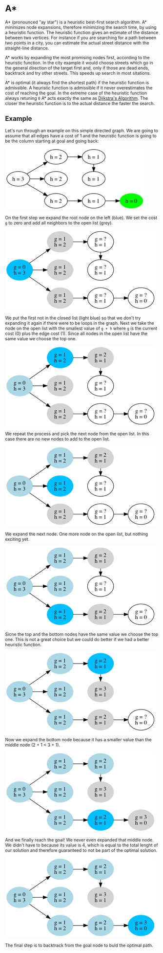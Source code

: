 # A*

A* (pronounced "ay star") is a heuristic best-first search algorithm. A* minimizes node expansions, therefore minimizing the search time, by using a heuristic function. The heuristic function gives an estimate of the distance between two vertices. For instance if you are searching for a path between two points in a city, you can estimate the actual street distance with the straight-line distance.

A* works by expanding the most promising nodes first, according to the heuristic function. In the city example it would choose streets which go in the general direction of the target first and, only if those are dead ends, backtrack and try other streets. This speeds up search in most sitations.

A* is optimal (it always find the shortest path) if the heuristic function is admissible. A heuristic function is admissible if it never overestimates the cost of reaching the goal. In the extreme case of the heuristic function always retuning `0` A* acts exactly the same as [Dijkstra's Algorithm](../Dijkstra). The closer the heuristic function is to the actual distance the faster the search.

## Example

Let's run through an example on this simple directed graph. We are going to assume that all edges have a cost of 1 and the heuristic function is going to be the column starting at goal and going back:

![Graph](Images/graph.png)

On the first step we expand the root node on the left (blue). We set the cost `g` to zero and add all neighbors to the open list (grey). 

![Step 1](Images/step1.png)

We put the first not in the closed list (light blue) so that we don't try expanding it again if there were to be loops in the graph. Next we take the node on the open list with the smallest value of `g + h` where `g` is the current cost (0) plus the edge cost (1). Since all nodes in the open list have the same value we choose the top one.

![Step 2](Images/step2.png)

We repeat the process and pick the next node from the open list. In this case there are no new nodes to add to the open list.

![Step 3](Images/step3.png)

We expand the next node. One more node on the open list, but nothing exciting yet.

![Step 4](Images/step4.png)

Sicne the top and the bottom nodes have the same value we choose the top one. This is not a great choice but we could do better if we had a better heuristic function.

![Step 5](Images/step5.png)

Now we expand the bottom node because it has a smaller value than the middle node (2 + 1 < 3 + 1).

![Step 6](Images/step6.png)

And we finally reach the goal! We never even expanded that middle node. We didn't have to because its value is 4, which is equal to the total lenght of our solution and therefore guaranteed to not be part of the optimal solution.

![Step 7](Images/step7.png)

The final step is to backtrack from the goal node to buld the optimal path.
